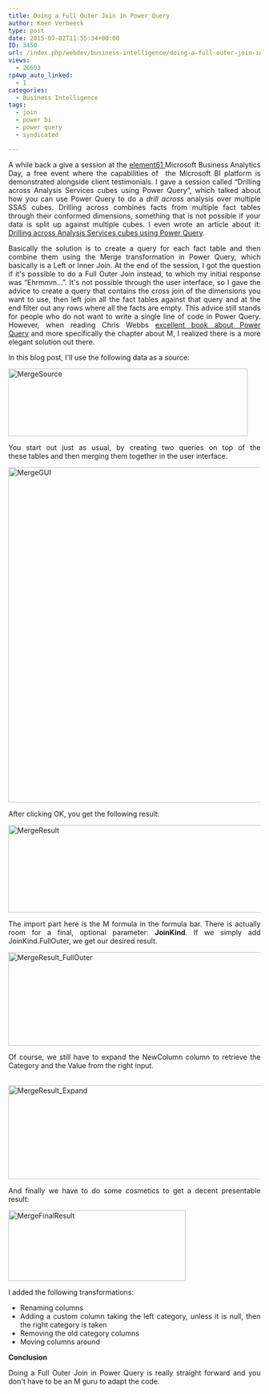 ```yaml
---
title: Doing a Full Outer Join in Power Query
author: Koen Verbeeck
type: post
date: 2015-07-02T11:55:34+00:00
ID: 3450
url: /index.php/webdev/business-intelligence/doing-a-full-outer-join-in-power-query/
views:
  - 26693
rp4wp_auto_linked:
  - 1
categories:
  - Business Intelligence
tags:
  - join
  - power bi
  - power query
  - syndicated

---
```

<p style="text-align: justify">
  A while back a give a session at the <a href="http://www.element61.be/">element61 </a>Microsoft Business Analytics Day, a free event where the capabilities of  the Microsoft BI platform is demonstrated alongside client testimonials. I gave a session called “Drilling across Analysis Services cubes using Power Query”, which talked about how you can use Power Query to do a <em>drill across</em> analysis over multiple SSAS cubes. Drilling across combines facts from multiple fact tables through their conformed dimensions, something that is not possible if your data is split up against multiple cubes. I even wrote an article about it: <a href="http://www.element61.be/e/resourc-detail.asp?ResourceId=876">Drilling across Analysis Services cubes using Power Query</a>.
</p>

<p style="text-align: justify">
  Basically the solution is to create a query for each fact table and then combine them using the Merge transformation in Power Query, which basically is a Left or Inner Join. At the end of the session, I got the question if it's possible to do a Full Outer Join instead, to which my initial response was “Ehrmmm...”. It's not possible through the user interface, so I gave the advice to create a query that contains the cross join of the dimensions you want to use, then left join all the fact tables against that query and at the end filter out any rows where all the facts are empty. This advice still stands for people who do not want to write a single line of code in Power Query. However, when reading Chris Webbs <a href="http://www.amazon.com/Power-Query-BI-Excel/dp/1430266910/ref=sr_1_1?s=books&ie=UTF8&qid=1435817503&sr=1-1">excellent book about Power Query</a> and more specifically the chapter about M, I realized there is a more elegant solution out there.
</p>

<p style="text-align: justify">
  In this blog post, I'll use the following data as a source:
</p>

<p style="text-align: justify">
  <a href="/wp-content/uploads/2015/07/MergeSource.jpg"><img class="alignnone size-full wp-image-3455" src="/wp-content/uploads/2015/07/MergeSource.jpg" alt="MergeSource" width="478" height="135" srcset="/wp-content/uploads/2015/07/MergeSource.jpg 478w, /wp-content/uploads/2015/07/MergeSource-300x84.jpg 300w" sizes="(max-width: 478px) 100vw, 478px" /></a>
</p>

<p style="text-align: justify">
  You start out just as usual, by creating two queries on top of the these tables and then merging them together in the user interface.
</p>

<p style="text-align: justify">
  <a href="/wp-content/uploads/2015/07/MergeGUI.jpg"><img class="alignnone wp-image-3456" src="/wp-content/uploads/2015/07/MergeGUI-e1435818852971.jpg" alt="MergeGUI" width="800" height="670" srcset="/wp-content/uploads/2015/07/MergeGUI-e1435818852971.jpg 871w, /wp-content/uploads/2015/07/MergeGUI-e1435818852971-300x251.jpg 300w" sizes="(max-width: 800px) 100vw, 800px" /></a>
</p>

<p style="text-align: justify">
  After clicking OK, you get the following result:
</p>

<p style="text-align: justify">
  <a href="/wp-content/uploads/2015/07/MergeResult.jpg"><img class="alignnone wp-image-3457 size-full" src="/wp-content/uploads/2015/07/MergeResult-e1435818919233.jpg" alt="MergeResult" width="757" height="175" srcset="/wp-content/uploads/2015/07/MergeResult-e1435818919233.jpg 757w, /wp-content/uploads/2015/07/MergeResult-e1435818919233-300x69.jpg 300w" sizes="(max-width: 757px) 100vw, 757px" /></a>
</p>

<p style="text-align: justify">
  The import part here is the M formula in the formula bar. There is actually room for a final, optional parameter: <strong>JoinKind</strong>. If we simply add JoinKind.FullOuter, we get our desired result.
</p>

<p style="text-align: justify">
  <a href="/wp-content/uploads/2015/07/MergeResult_FullOuter.jpg"><img class="alignnone size-full wp-image-3458" src="/wp-content/uploads/2015/07/MergeResult_FullOuter.jpg" alt="MergeResult_FullOuter" width="902" height="187" srcset="/wp-content/uploads/2015/07/MergeResult_FullOuter.jpg 902w, /wp-content/uploads/2015/07/MergeResult_FullOuter-300x62.jpg 300w" sizes="(max-width: 902px) 100vw, 902px" /></a>
</p>

<p style="text-align: justify">
  Of course, we still have to expand the NewColumn column to retrieve the Category and the Value from the right input.
</p>

<p style="text-align: justify">
   <a href="/wp-content/uploads/2015/07/MergeResult_Expand.jpg"><img class="alignnone size-full wp-image-3459" src="/wp-content/uploads/2015/07/MergeResult_Expand.jpg" alt="MergeResult_Expand" width="1050" height="188" srcset="/wp-content/uploads/2015/07/MergeResult_Expand.jpg 1050w, /wp-content/uploads/2015/07/MergeResult_Expand-300x53.jpg 300w, /wp-content/uploads/2015/07/MergeResult_Expand-1024x183.jpg 1024w" sizes="(max-width: 1050px) 100vw, 1050px" /></a>
</p>

<p style="text-align: justify">
  And finally we have to do some cosmetics to get a decent presentable result:
</p>

<p style="text-align: justify">
  <a href="/wp-content/uploads/2015/07/MergeFinalResult.jpg"><img class="alignnone size-full wp-image-3460" src="/wp-content/uploads/2015/07/MergeFinalResult.jpg" alt="MergeFinalResult" width="354" height="141" srcset="/wp-content/uploads/2015/07/MergeFinalResult.jpg 354w, /wp-content/uploads/2015/07/MergeFinalResult-300x119.jpg 300w" sizes="(max-width: 354px) 100vw, 354px" /></a>
</p>

<p style="text-align: justify">
  I added the following transformations:
</p>

<ul style="text-align: justify">
  <li>
    Renaming columns
  </li>
  <li>
    Adding a custom column taking the left category, unless it is null, then the right category is taken
  </li>
  <li>
    Removing the old category columns
  </li>
  <li>
    Moving columns around
  </li>
</ul>

<p style="text-align: justify">
  <strong>Conclusion</strong>
</p>

<p style="text-align: justify">
  Doing a Full Outer Join in Power Query is really straight forward and you don't have to be an M guru to adapt the code.
</p>
